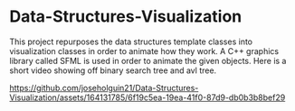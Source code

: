 # Data-Structures-Visualization
This project repurposes the data structures template classes into visualization classes in order to animate how they work. A C++ graphics library called SFML is used in order to animate the given objects.
Here is a short video showing off binary search tree and avl tree.


https://github.com/joseholguin21/Data-Structures-Visualization/assets/164131785/6f19c5ea-19ea-41f0-87d9-db0b3b8bef29

